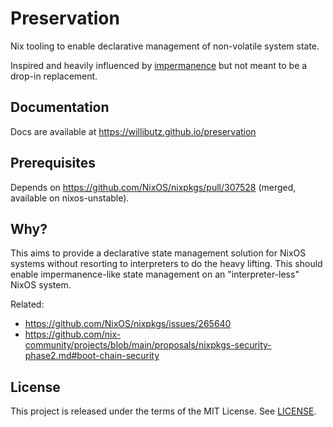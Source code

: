 # Preservation

Nix tooling to enable declarative management of non-volatile system state.

Inspired and heavily influenced by [impermanence](https://github.com/nix-community/impermanence) but not
meant to be a drop-in replacement.

## Documentation

Docs are available at <https://willibutz.github.io/preservation>

## Prerequisites

Depends on <https://github.com/NixOS/nixpkgs/pull/307528> (merged, available on nixos-unstable).

## Why?

This aims to provide a declarative state management solution for NixOS systems without resorting to
interpreters to do the heavy lifting. This should enable impermanence-like state management on
an "interpreter-less" NixOS system.

Related:
- <https://github.com/NixOS/nixpkgs/issues/265640>
- <https://github.com/nix-community/projects/blob/main/proposals/nixpkgs-security-phase2.md#boot-chain-security>

## License

This project is released under the terms of the MIT License. See [LICENSE](./LICENSE).
